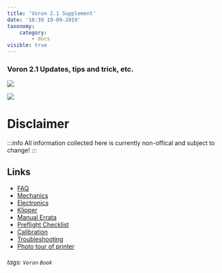 ```yaml
---
title: 'Voron 2.1 Supplement'
date: '18:39 19-09-2019'
taxonomy:
    category:
        - docs
visible: true
---
```


### 
### Voron 2.1 Updates, tips and trick, etc.

![](https://i.imgur.com/aPME4Hj.png)

![](https://i.imgur.com/TpwzACo.jpg)



# Disclaimer
:::info
All information collected here is currently non-offical and subject to change!
:::

Links
---
- [FAQ](https://hackmd.io/P_XMpxHGRCe9__FdwCZJsg)
- [Mechanics](https://hackmd.io/-Zgitmj2TwKtQzoedzPIVw)
- [Electronics](https://hackmd.io/q0S1yyxiSnu9VP2jVEHV7w)
- [Klipper](https://hackmd.io/EROaLkSjSqaKzFZkPuqZxg)
- [Manual Errata](https://hackmd.io/ej9YJYuDRgKU3fMNmbGi_g)
- [Preflight Checklist](https://hackmd.io/iR6eD1XZTDS5dpKilpRUtQ)
- [Calibration](https://hackmd.io/iOSF7FGuRg-h8lx77XTsqQ)
- [Troubleshooting](https://hackmd.io/uRbAIpFtT3uDox42aL9djw)
- [Photo tour of printer](https://hackmd.io/sDqmliAIRRyFXOnwiq8Rng)
###### tags: `Voron` `Book`
